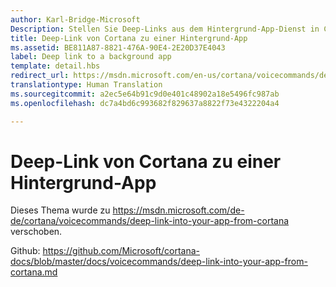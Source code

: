 ```yaml
---
author: Karl-Bridge-Microsoft
Description: Stellen Sie Deep-Links aus dem Hintergrund-App-Dienst in Cortana bereit, um die App in einem bestimmten Zustand oder Kontext im Vordergrund zu starten.
title: Deep-Link von Cortana zu einer Hintergrund-App
ms.assetid: BE811A87-8821-476A-90E4-2E20D37E4043
label: Deep link to a background app
template: detail.hbs
redirect_url: https://msdn.microsoft.com/en-us/cortana/voicecommands/deep-link-into-your-app-from-cortana
translationtype: Human Translation
ms.sourcegitcommit: a2ec5e64b91c9d0e401c48902a18e5496fc987ab
ms.openlocfilehash: dc7a4bd6c993682f829637a8822f73e4322204a4

---
```


# Deep-Link von Cortana zu einer Hintergrund-App

Dieses Thema wurde zu https://msdn.microsoft.com/de-de/cortana/voicecommands/deep-link-into-your-app-from-cortana verschoben.

Github: https://github.com/Microsoft/cortana-docs/blob/master/docs/voicecommands/deep-link-into-your-app-from-cortana.md



<!--HONumber=Jul16_HO1-->


